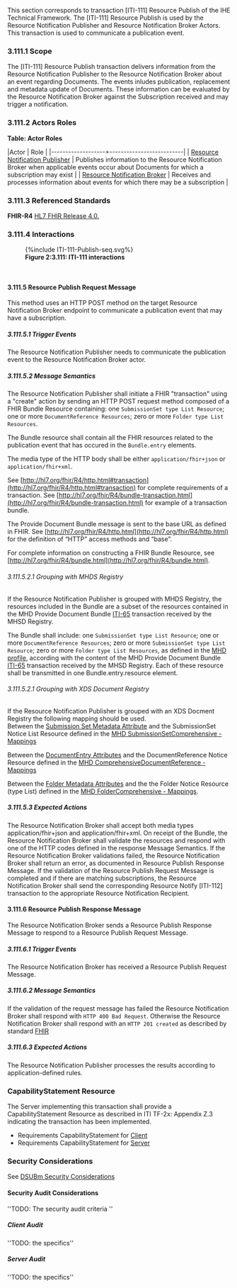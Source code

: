 This section corresponds to transaction [ITI-111] Resource Publish of the IHE Technical Framework. The [ITI-111] Resource Publish is used by the Resource Notification Publisher and Resource Notification Broker Actors. This transaction is used to communicate a publication event. 

### 3.111.1 Scope

The [ITI-111] Resource Publish transaction delivers information from the Resource Notification Publisher to the Resource Notification Broker about an event regarding Documents. The events inludes publication, replacement and metadata update of Documents. These information can be evaluated by the Resource Notification Broker against the Subscription received and may trigger a notification. 

### 3.111.2 Actors Roles

**Table: Actor Roles**

|Actor | Role |
|-------------------+--------------------------|
| [Resource Notification Publisher](volume-1.html#publisher)    | Publishes information to the Resource Notification Broker when applicable events occur about Documents for which a subscription may exist |
| [Resource Notification Broker](volume-1.html#broker) | Receives and processes information about events for which there may be a subscription |

### 3.111.3 Referenced Standards

**FHIR-R4** [HL7 FHIR Release 4.0.](https://www.hl7.org/FHIR/R4)

### 3.111.4 Interactions

<figure>
{%include ITI-111-Publish-seq.svg%}
<figcaption><b>Figure 2:3.111: ITI-111 interactions</b></figcaption>
</figure>
<br clear="all">

#### 3.111.5 Resource Publish Request Message
This method uses an HTTP POST method on the target Resource Notification Broker endpoint to communicate a publication event that may have a subscription.

##### 3.111.5.1 Trigger Events

The Resource Notification Publisher needs to communicate the publication event to the Resource Notification Broker actor.

##### 3.111.5.2 Message Semantics

The Resource Notification Publisher shall initiate a FHIR "transaction" using a "create" action by sending an HTTP POST request method composed of a FHIR Bundle Resource containing: one `SubmissionSet type List Resource`;  one or more `DocumentReference Resources`; zero or more `Folder type List Resources`. 

The Bundle resource shall contain all the FHIR resources related to the publication event that has occured in the `Bundle.entry` elements.

The media type of the HTTP body shall be either `application/fhir+json` or `application/fhir+xml`.

See [http://hl7.org/fhir/R4/http.html#transaction](http://hl7.org/fhir/R4/http.html#transaction) for complete requirements of a transaction. See [http://hl7.org/fhir/R4/bundle-transaction.html](http://hl7.org/fhir/R4/bundle-transaction.html) for example of a transaction bundle.

The Provide Document Bundle message is sent to the base URL as defined in FHIR. See [http://hl7.org/fhir/R4/http.html](http://hl7.org/fhir/R4/http.html) for the definition of “HTTP” access methods and “base”.

For complete information on constructing a FHIR Bundle Resource, see [http://hl7.org/fhir/R4/bundle.html](http://hl7.org/fhir/R4/bundle.html).

###### 3.111.5.2.1 Grouping with MHDS Registry
If the Resource Notification Publisher is grouped with MHDS Registry, the resources included in the Bundle are a subset of the resources contained in the MHD Provide Document Bundle [ITI-65](https://profiles.ihe.net/ITI/MHD/ITI-65.html#2-3-65-provide-document-bundle-iti-65) transaction received by the MHSD Registry.

The Bundle shall include: one `SubmissionSet type List Resource`;  one or more `DocumentReference Resources`; zero or more  `SubmissionSet type List Resource`; zero or more `Folder type List Resources`, as defined in the [MHD profile](https://profiles.ihe.net/ITI/MHD/index.html), according with the content of the MHD Provide Document Bundle [ITI-65](https://profiles.ihe.net/ITI/MHD/ITI-65.html#2-3-65-provide-document-bundle-iti-65) transaction received by the MHSD Registry. Each of these resource shall be transmitted in one Bundle.entry.resource element.

###### 3.111.5.2.1 Grouping with XDS Document Registry
If the Resource Notification Publisher is grouped with an XDS Docment Registry the following mapping should be used.  
Between the [Submission Set Metadata Attribute](https://profiles.ihe.net/ITI/TF/Volume3/ch-4.2.html#4.2.3.3) and the SubmissionSet Notice List Resource defined in the [MHD SubmissionSetComprehensive - Mappings](https://profiles.ihe.net/ITI/MHD/StructureDefinition-IHE.MHD.Comprehensive.SubmissionSet-mappings.html#mappings-for-xds-and-mhd-mapping-xds)


Between the [DocumentEntry Attributes](https://profiles.ihe.net/ITI/TF/Volume3/ch-4.2.html#4.2.3.2) and the DocumentReference Notice Resource defined in the [MHD ComprehensiveDocumentReference - Mappings](https://profiles.ihe.net/ITI/MHD/StructureDefinition-IHE.MHD.Comprehensive.DocumentReference-mappings.html#mappings-for-xds-and-mhd-mapping-xds)


Between the [Folder Metadata Attributes](https://profiles.ihe.net/ITI/TF/Volume3/ch-4.2.html#4.2.3.4) and the the Folder Notice Resource (type List) defined in the [MHD FolderComprehensive - Mappings](https://profiles.ihe.net/ITI/MHD/StructureDefinition-IHE.MHD.Comprehensive.Folder-mappings.html#mappings-for-xds-and-mhd-mapping-xds). 



##### 3.111.5.3 Expected Actions

The Resource Notification Broker shall accept both media types application/fhir+json and application/fhir+xml.
On receipt of the Bundle, the Resource Notification Broker shall validate the resources and respond with one of the HTTP codes defined in the response Message Semantics.
If the Resource Notification Broker validations failed, the Resource Notification Broker shall return an error, as documented in Resource Publish Response Message. 
If the validation of the Resource Publish Request Message is completed and if there are matching subscriptions, the Resource Notification Broker shall send the corresponding Resource Notify [ITI-112] transaction to the appropriate Resource Notification Recipient.

#### 3.111.6 Resource Publish Response Message

The Resource Notification Broker sends a Resource Publish Response Message to respond to a Resource Publish Request Message.

##### 3.111.6.1 Trigger Events

The Resource Notification Broker has received a Resource Publish Request Message.

##### 3.111.6.2 Message Semantics

If the validation of the request message has failed the Resource Notification Broker shall respond with `HTTP 400 Bad Request`. 
Otherwise the Resource Notification Broker shall respond with an `HTTP 201 created` as described by standard [FHIR](https://hl7.org/fhir/R4B/http.html#create)


##### 3.111.6.3 Expected Actions

The Resource Notification Publisher processes the results according to application-defined rules.

### CapabilityStatement Resource
The Server implementing this transaction shall provide a CapabilityStatement Resource as described in ITI TF-2x: Appendix Z.3 indicating the transaction has been implemented. 
* Requirements CapabilityStatement for [Client](CapabilityStatement-IHE.ToDo.client.html)
* Requirements CapabilityStatement for [Server](CapabilityStatement-IHE.ToDo.server.html)

### Security Considerations

See [DSUBm Security Considerations](volume-1.html#security-considerations)

#### Security Audit Considerations

''TODO: The security audit criteria ''

##### Client Audit 

''TODO: the specifics''

##### Server Audit 

''TODO: the specifics''
